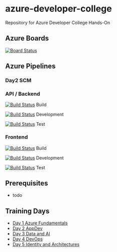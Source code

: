 # azure-developer-college

Repository for Azure Developer College Hands-On

## Azure Boards
[![Board Status](https://dev.azure.com/azuredevelopercollege/44837ab7-f1d6-4ea5-89fe-916ac85b622e/e338150a-37a4-406c-8200-3e7e0cb23fb1/_apis/work/boardbadge/a6f33584-09a9-442b-8e61-835a9f55f470?columnOptions=1)](https://dev.azure.com/azuredevelopercollege/44837ab7-f1d6-4ea5-89fe-916ac85b622e/_boards/board/t/e338150a-37a4-406c-8200-3e7e0cb23fb1/Microsoft.RequirementCategory/)

## Azure Pipelines

### Day2 SCM 

### API / Backend ###

 [![Build Status](https://dev.azure.com/azuredevelopercollege/College/_apis/build/status/SCM-Pipelines/Day2-CD-SCM?branchName=master&stageName=Build)](https://dev.azure.com/azuredevelopercollege/College/_build/latest?definitionId=3&branchName=master)
Build

 [![Build Status](https://dev.azure.com/azuredevelopercollege/College/_apis/build/status/SCM-Pipelines/Day2-CD-SCM?branchName=master&stageName=Development)](https://dev.azure.com/azuredevelopercollege/College/_build/latest?definitionId=3&branchName=master) 
Development

 [![Build Status](https://dev.azure.com/azuredevelopercollege/College/_apis/build/status/SCM-Pipelines/Day2-CD-SCM?branchName=master&stageName=Test)](https://dev.azure.com/azuredevelopercollege/College/_build/latest?definitionId=3&branchName=master)
Test

### Frontend ###

[![Build Status](https://dev.azure.com/azuredevelopercollege/College/_apis/build/status/Day2-CD-SCM-Frontend?branchName=master&stageName=Build)](https://dev.azure.com/azuredevelopercollege/College/_build/latest?definitionId=8&branchName=master) Build

[![Build Status](https://dev.azure.com/azuredevelopercollege/College/_apis/build/status/Day2-CD-SCM-Frontend?branchName=master&stageName=Development)](https://dev.azure.com/azuredevelopercollege/College/_build/latest?definitionId=8&branchName=master) Development

[![Build Status](https://dev.azure.com/azuredevelopercollege/College/_apis/build/status/Day2-CD-SCM-Frontend?branchName=master&stageName=Test)](https://dev.azure.com/azuredevelopercollege/College/_build/latest?definitionId=8&branchName=master) Test

## Prerequisites

- todo

## Training Days

- [Day 1 Azure Fundamentals](day1/README.md)
- [Day 2 AppDev ](day2/README.md)
- [Day 3 Data and AI](day3/README.md)
- [Day 4 DevOps](day4/README.md)
- [Day 5 Identity and Architectures](day5/README.md)
